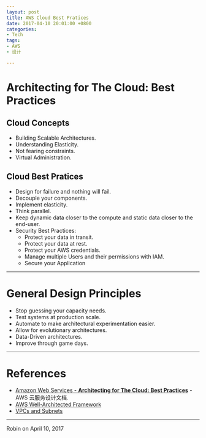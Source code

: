 ```yaml
---
layout: post
title: AWS Cloud Best Pratices
date: 2017-04-10 20:01:00 +0800
categories:
- Tech
tags:
- AWS
- 设计

---
```



# Architecting for The Cloud: Best Practices

## Cloud Concepts

- Building Scalable Architectures.
- Understanding Elasticity.
- Not fearing constraints.
- Virtual Administration.

## Cloud Best Pratices

- Design for failure and nothing will fail.
- Decouple your components.
- Implement elasticity.
- Think parallel.
- Keep dynamic data closer to the compute and static data closer to the end-user.
- Security Best Practices:
	- Protect your data in transit.
	- Protect your data at rest.
	- Protect your AWS credentials.
	- Manage multiple Users and their permissions with IAM.
	- Secure your Application


----


# General Design Principles

- Stop guessing your capacity needs.
- Test systems at production scale.
- Automate to make architectural experimentation easier.
- Allow for evolutionary architectures.
- Data-Driven architectures.
- Improve through game days. 

----

# References

- [Amazon Web Services - **Architecting for The Cloud: Best Practices**](https://media.amazonwebservices.com/AWS_Cloud_Best_Practices.pdf) - AWS 云服务设计文档.
- [AWS Well-Architected Framework](https://d0.awsstatic.com/whitepapers/architecture/AWS_Well-Architected_Framework.pdf)
- [VPCs and Subnets](http://docs.aws.amazon.com/AmazonVPC/latest/UserGuide/VPC_Subnets.html)

----


Robin on April 10, 2017
